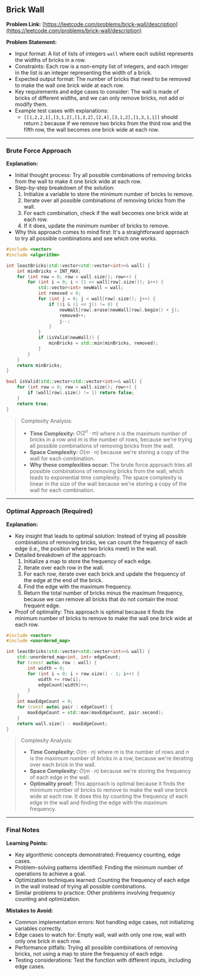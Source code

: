 ## Brick Wall
**Problem Link:** [https://leetcode.com/problems/brick-wall/description](https://leetcode.com/problems/brick-wall/description)

**Problem Statement:**
- Input format: A list of lists of integers `wall` where each sublist represents the widths of bricks in a row.
- Constraints: Each row is a non-empty list of integers, and each integer in the list is an integer representing the width of a brick.
- Expected output format: The number of bricks that need to be removed to make the wall one brick wide at each row.
- Key requirements and edge cases to consider: The wall is made of bricks of different widths, and we can only remove bricks, not add or modify them.
- Example test cases with explanations:
  - `[[1,2,2,1],[3,1,2],[1,3,2],[2,4],[3,1,2],[1,3,1,1]]` should return `2` because if we remove two bricks from the third row and the fifth row, the wall becomes one brick wide at each row.

---

### Brute Force Approach

**Explanation:**
- Initial thought process: Try all possible combinations of removing bricks from the wall to make it one brick wide at each row.
- Step-by-step breakdown of the solution:
  1. Initialize a variable to store the minimum number of bricks to remove.
  2. Iterate over all possible combinations of removing bricks from the wall.
  3. For each combination, check if the wall becomes one brick wide at each row.
  4. If it does, update the minimum number of bricks to remove.
- Why this approach comes to mind first: It's a straightforward approach to try all possible combinations and see which one works.

```cpp
#include <vector>
#include <algorithm>

int leastBricks(std::vector<std::vector<int>>& wall) {
    int minBricks = INT_MAX;
    for (int row = 0; row < wall.size(); row++) {
        for (int i = 0; i < (1 << wall[row].size()); i++) {
            std::vector<int> newWall = wall;
            int removed = 0;
            for (int j = 0; j < wall[row].size(); j++) {
                if ((i & (1 << j)) != 0) {
                    newWall[row].erase(newWall[row].begin() + j);
                    removed++;
                    j--;
                }
            }
            if (isValid(newWall)) {
                minBricks = std::min(minBricks, removed);
            }
        }
    }
    return minBricks;
}

bool isValid(std::vector<std::vector<int>>& wall) {
    for (int row = 0; row < wall.size(); row++) {
        if (wall[row].size() != 1) return false;
    }
    return true;
}
```

> Complexity Analysis:
> - **Time Complexity:** $O(2^n \cdot m)$ where $n$ is the maximum number of bricks in a row and $m$ is the number of rows, because we're trying all possible combinations of removing bricks from the wall.
> - **Space Complexity:** $O(m \cdot n)$ because we're storing a copy of the wall for each combination.
> - **Why these complexities occur:** The brute force approach tries all possible combinations of removing bricks from the wall, which leads to exponential time complexity. The space complexity is linear in the size of the wall because we're storing a copy of the wall for each combination.

---

### Optimal Approach (Required)

**Explanation:**
- Key insight that leads to optimal solution: Instead of trying all possible combinations of removing bricks, we can count the frequency of each edge (i.e., the position where two bricks meet) in the wall.
- Detailed breakdown of the approach:
  1. Initialize a map to store the frequency of each edge.
  2. Iterate over each row in the wall.
  3. For each row, iterate over each brick and update the frequency of the edge at the end of the brick.
  4. Find the edge with the maximum frequency.
  5. Return the total number of bricks minus the maximum frequency, because we can remove all bricks that do not contain the most frequent edge.
- Proof of optimality: This approach is optimal because it finds the minimum number of bricks to remove to make the wall one brick wide at each row.

```cpp
#include <vector>
#include <unordered_map>

int leastBricks(std::vector<std::vector<int>>& wall) {
    std::unordered_map<int, int> edgeCount;
    for (const auto& row : wall) {
        int width = 0;
        for (int i = 0; i < row.size() - 1; i++) {
            width += row[i];
            edgeCount[width]++;
        }
    }
    int maxEdgeCount = 0;
    for (const auto& pair : edgeCount) {
        maxEdgeCount = std::max(maxEdgeCount, pair.second);
    }
    return wall.size() - maxEdgeCount;
}
```

> Complexity Analysis:
> - **Time Complexity:** $O(m \cdot n)$ where $m$ is the number of rows and $n$ is the maximum number of bricks in a row, because we're iterating over each brick in the wall.
> - **Space Complexity:** $O(m \cdot n)$ because we're storing the frequency of each edge in the wall.
> - **Optimality proof:** This approach is optimal because it finds the minimum number of bricks to remove to make the wall one brick wide at each row. It does this by counting the frequency of each edge in the wall and finding the edge with the maximum frequency.

---

### Final Notes

**Learning Points:**
- Key algorithmic concepts demonstrated: Frequency counting, edge cases.
- Problem-solving patterns identified: Finding the minimum number of operations to achieve a goal.
- Optimization techniques learned: Counting the frequency of each edge in the wall instead of trying all possible combinations.
- Similar problems to practice: Other problems involving frequency counting and optimization.

**Mistakes to Avoid:**
- Common implementation errors: Not handling edge cases, not initializing variables correctly.
- Edge cases to watch for: Empty wall, wall with only one row, wall with only one brick in each row.
- Performance pitfalls: Trying all possible combinations of removing bricks, not using a map to store the frequency of each edge.
- Testing considerations: Test the function with different inputs, including edge cases.
